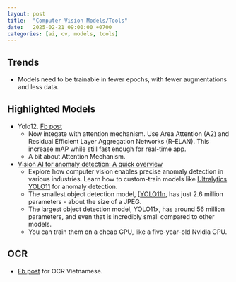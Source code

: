 ```yaml
---
layout: post
title:  "Computer Vision Models/Tools"
date:   2025-02-21 09:00:00 +0700
categories: [ai, cv, models, tools]
---
```


## Trends
- Models need to be trainable in fewer epochs, with fewer augmentations and less data.

## Highlighted Models
- Yolo12. [Fb post](https://www.facebook.com/groups/279262991363820/permalink/623670850256364/?mibextid=wwXIfr&rdid=XnZMVu4myAzUIsNX&share_url=https%3A%2F%2Fwww.facebook.com%2Fshare%2Fp%2F15JZnkY8Rh%2F%3Fmibextid%3DwwXIfr#)
  - Now integate with attention mechanism. Use Area Attention (A2) and Residual Efficient Layer Aggregation Networks (R-ELAN). This increase mAP while still fast enough for real-time app.
  - A bit about Attention Mechanism. 
- [Vision AI for anomaly detection: A quick overview](https://www.ultralytics.com/blog/vision-ai-for-anomaly-detection-a-quick-overview)
  - Explore how computer vision enables precise anomaly detection in various industries. Learn how to custom-train models like [Ultralytics YOLO11](https://www.ultralytics.com/blog/all-you-need-to-know-about-ultralytics-yolo11-and-its-applications) for anomaly detection.
  - The smallest object detection model, [[YOLO11n](https://docs.ultralytics.com/models/yolo11/), has just 2.6 million parameters - about the size of a JPEG.
  - The largest object detection model, YOLO11x, has around 56 million parameters, and even that is incredibly small compared to other models.
  -  You can train them on a cheap GPU, like a five-year-old Nvidia GPU.

## OCR
- [Fb post](https://www.facebook.com/groups/machinelearningcoban/permalink/2130088320781897/?mibextid=wwXIfr&rdid=04FHNX3oPywuwmVP&share_url=https%3A%2F%2Fwww.facebook.com%2Fshare%2Fp%2F1Dbu2nr4uP%2F%3Fmibextid%3DwwXIfr#) for OCR Vietnamese.
